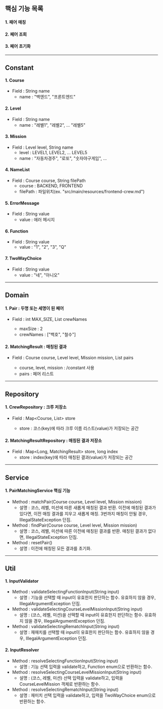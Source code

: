 ## 핵심 기능 목록
#### 1. 패어 매칭
#### 2. 페어 조회
#### 3. 페어 초기화
- - -
## Constant
#### 1. Course
* Field : String name
  * name : "백엔드", "프론트엔드"
#### 2. Level
* Field : String name
  * name : "레벨1", "레벨2", ... "레벨5"
#### 3. Mission
* Field : Level level, String name
  * level : LEVEL1, LEVEL2, ... LEVEL5
  * name : "자동차경주", "로또", "숫자야구게임", ...
#### 4. NameList
* Field : Course course, String filePath
  * course : BACKEND, FRONTEND
  * filePath : 파일위치(ex. "src/main/resources/frontend-crew.md")
#### 5. ErrorMessage
* Field : String value
  * value : 에러 메시지
#### 6. Function
* Field : String value
  * value : "1", "2", "3", "Q"
#### 7. TwoWayChoice
* Field : String value
  * value : "네", "아니오"
- - -
## Domain
#### 1. Pair : 두명 또는 세명이 된 페어
* Field : int MAX_SIZE, List<String> crewNames
  * maxSize : 2
  * crewNames : ["백호", "철수"]
#### 2. MatchingResult : 매칭된 결과
* Field : Course course, Level level, Mission mission, List<Pair> pairs
  * course, level, mission : /constant 사용
  * pairs : 페어 리스트
- - -
## Repository
#### 1. CrewRepository : 크루 저장소
* Field : Map<Course, List<String>> store
  * store : 코스(key)에 따라 크루 이름 리스트(value)가 저장되는 공간
#### 2. MatchingResultRepository : 매칭된 결과 저장소
* Field : Map<Long, MatchingResult> store, long index
  * store : index(key)에 따라 매칭된 결과(value)가 저장되는 공간
- - -
## Service
#### 1. PairMatchingService 핵심 기능
* Method : matchPair(Course course, Level level, Mission mission)
  * 설명 : 코스, 레벨, 미션에 따른 새롭게 매칭된 결과 반환. 
    이전에 매칭된 결과가 있다면, 이전 매칭 결과를 지우고 새롭게 매칭.
    3번까지 매칭이 안될 경우, IllegalStateException 던짐.
* Method : findPair(Course course, Level level, Mission mission)
  * 설명 : 코스, 레벨, 미션에 따른 이전에 매칭된 결과를 반환.
    매칭된 결과가 없다면, IllegalStateException 던짐.
* Method : resetPair()
  * 설명 : 이전에 매칭된 모든 결과를 초기화.
- - -
## Util
#### 1. InputValidator
* Method : validateSelectingFunctionInput(String input)
  * 설명 : 기능을 선택할 때 input이 유효한지 판단하는 함수.
    유효하지 않을 경우, IllegalArgumentException 던짐.
* Method : validateSelectingCourseLevelMissionInput(String input)
  * 설명 : (코스, 레벨, 미션)을 선택할 때 input이 유효한지 판단하는 함수.
    유효하지 않을 경우, IllegalArgumentException 던짐.
* Method : validateSelectingRematchInput(String input)
  * 설명 : 재매치를 선택할 때 input이 유효한지 판단하는 함수.
    유효하지 않을 경우, IllegalArgumentException 던짐.
#### 2. InputResolver
* Method : resolveSelectingFunctionInput(String input)
  * 설명 : 기능 선택 입력을 validate하고, Function enum으로 반환하는 함수.
* Method : resolveSelectingCourseLevelMissionInput(String input)
  * 설명 : (코스, 레벨, 미션) 선택 입력을 validate하고, 입력을
  CourseLevelMission 객체로 반환하는 함수.
* Method : resolveSelectingRematchInput(String input)
  * 설명 : 재미치 선택 입력을 validate하고, 입력을 TwoWayChoice enum으로 
  반환하는 함수.